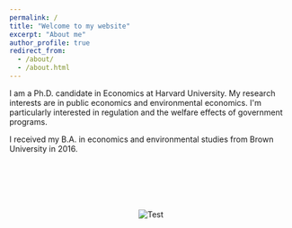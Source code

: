 ```yaml
---
permalink: /
title: "Welcome to my website"
excerpt: "About me"
author_profile: true
redirect_from: 
  - /about/
  - /about.html
---
```


I am a Ph.D. candidate in Economics at Harvard University. My research interests are in public economics and environmental economics. I'm particularly interested in regulation and the welfare effects of government programs.

I received my B.A. in economics and environmental studies from Brown University in 2016.

<p style="text-align:center; margin-top:100px"><img src="images/bio-photo-2.jpg" alt="Test"> </p>